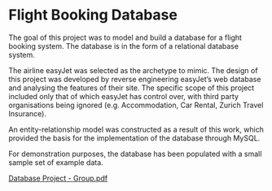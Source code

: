 # Flight Booking Database

The goal of this project was to model and build a database for a flight booking system.
The database is in the form of a relational database system.

The airline easyJet was selected as the archetype to mimic.
The design of this project was developed by reverse engineering easyJet’s web database and analysing the features of their site.
The specific scope of this project included only that of which easyJet has control over, with third party organisations being ignored (e.g. Accommodation, Car Rental, Zurich Travel Insurance).

An entity-relationship model was constructed as a result of this work, which provided the basis for the implementation of the database through MySQL.

For demonstration purposes, the database has been populated with a small sample set of example data.


[Database Project - Group.pdf](https://github.com/finnian-smith/flight-booking-database/files/10873902/Database.Project.-.Group.pdf)
